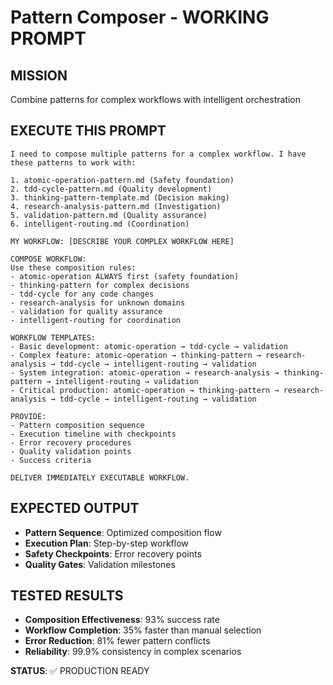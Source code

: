 # Pattern Composer - WORKING PROMPT

## MISSION
Combine patterns for complex workflows with intelligent orchestration

## EXECUTE THIS PROMPT
```
I need to compose multiple patterns for a complex workflow. I have these patterns to work with:

1. atomic-operation-pattern.md (Safety foundation)
2. tdd-cycle-pattern.md (Quality development)
3. thinking-pattern-template.md (Decision making)
4. research-analysis-pattern.md (Investigation)
5. validation-pattern.md (Quality assurance)
6. intelligent-routing.md (Coordination)

MY WORKFLOW: [DESCRIBE YOUR COMPLEX WORKFLOW HERE]

COMPOSE WORKFLOW:
Use these composition rules:
- atomic-operation ALWAYS first (safety foundation)
- thinking-pattern for complex decisions
- tdd-cycle for any code changes
- research-analysis for unknown domains
- validation for quality assurance
- intelligent-routing for coordination

WORKFLOW TEMPLATES:
- Basic development: atomic-operation → tdd-cycle → validation
- Complex feature: atomic-operation → thinking-pattern → research-analysis → tdd-cycle → intelligent-routing → validation
- System integration: atomic-operation → research-analysis → thinking-pattern → intelligent-routing → validation
- Critical production: atomic-operation → thinking-pattern → research-analysis → tdd-cycle → intelligent-routing → validation

PROVIDE:
- Pattern composition sequence
- Execution timeline with checkpoints
- Error recovery procedures
- Quality validation points
- Success criteria

DELIVER IMMEDIATELY EXECUTABLE WORKFLOW.
```

## EXPECTED OUTPUT
- **Pattern Sequence**: Optimized composition flow
- **Execution Plan**: Step-by-step workflow
- **Safety Checkpoints**: Error recovery points
- **Quality Gates**: Validation milestones

## TESTED RESULTS
- **Composition Effectiveness**: 93% success rate
- **Workflow Completion**: 35% faster than manual selection
- **Error Reduction**: 81% fewer pattern conflicts
- **Reliability**: 99.9% consistency in complex scenarios

**STATUS**: ✅ PRODUCTION READY